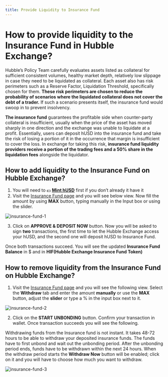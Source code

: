 ```yaml
---
title: Provide Liquidity to Insurance Fund
---
```


# How to provide liquidity to the Insurance Fund in Hubble Exchange?

Hubble’s Policy Team carefully evaluates assets listed as collateral for sufficient consistent volumes, healthy market depth, relatively low slippage in case they need to be liquidated as collateral. Each asset also has risk perimeters such as a Reserve Factor, Liquidation Threshold, specifically chosen for them. **These risk perimeters are chosen to reduce the probability of scenarios where the liquidated collateral does not cover the debt of a trader.** If such a scenario presents itself, the insurance fund would swoop in to prevent insolvency.

**The insurance fund** guarantees the profitable side when counter-party collateral is insufficient, usually when the price of the asset has moved sharply in one direction and the exchange was unable to liquidate at a profit. Essentially, users can deposit hUSD into the insurance fund and take the risk of losing a portion of it in the occurrence that margin is insufficient to cover the loss. In exchange for taking this risk, **insurance fund liquidity providers receive a portion of the trading fees and a 50% share in the liquidation fees** alongside the liquidator.

## How to add liquidity to the Insurance Fund on Hubble Exchange?

1. You will need to 💵 **[Mint hUSD](/docs/faq-dapp/how-to-mint-husd-or-redeem-usdc-on-hubble-exchange#minting-husd)** first if you don’t already it have it
2. Visit the [Insurance Fund page](https://app.hubble.exchange/insurance-fund?ref=docs.hubble.exchange) and you will see below view. Now fill the amount by using **MAX** button, typing manually in the Input box or using the slider.

![insurance-fund-1](/content/faq/insurance-fund-1.png)

3. Click on **APPROVE & DEPOSIT NOW** button. Now you will be asked to sign **two** transactions, the first time to let the Hubble Exchange access your hUSD, and the second one will deposit hUSD to Insurance Fund.

Once both transactions succeed. You will see the updated **Insurance Fund Balance** in $ and in **HIF(Hubble Exchange Insurance Fund Token)**

## How to remove liquidity from the Insurance Fund on Hubble Exchange?

1. Visit the [Insurance Fund page](https://app.hubble.exchange/insurance-fund?ref=docs.hubble.exchange) and you will see the following view. Select the **Withdraw** tab and enter the amount **manually** or use the **MAX** button, adjust the **slider** or type a % in the input box next to it.

![insurance-fund-2](/content/faq/insurance-fund-2.png)

2. Click on the **START UNBONDING** button. Confirm your transaction in wallet. Once transaction succeeds you will see the following.

Withdrawing funds from the Insurance fund is not instant. It takes 48-72 hours to be able to withdraw your deposited insurance funds. The funds have to first unbond and wait out the unbonding period. After the unbonding period ends, funds have to be withdrawn within the next 24 hours. When the withdraw period starts the **Withdraw Now** button will be enabled; click on it and you will have to choose how much you want to withdraw.

![insurance-fund-3](/content/faq/insurance-fund-3.png)
